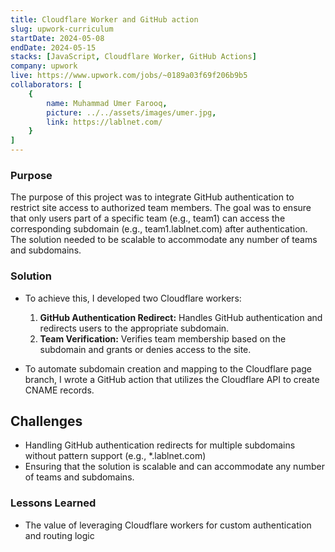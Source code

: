 ```yaml
---
title: Cloudflare Worker and GitHub action
slug: upwork-curriculum
startDate: 2024-05-08
endDate: 2024-05-15
stacks: [JavaScript, Cloudflare Worker, GitHub Actions]
company: upwork
live: https://www.upwork.com/jobs/~0189a03f69f206b9b5
collaborators: [
    {
        name: Muhammad Umer Farooq,
        picture: ../../assets/images/umer.jpg,
        link: https://lablnet.com/
    }
]
---
```


### Purpose
The purpose of this project was to integrate GitHub authentication to restrict site access to authorized team members. The goal was to ensure that only users part of a specific team (e.g., team1) can access the corresponding subdomain (e.g., team1.lablnet.com) after authentication. The solution needed to be scalable to accommodate any number of teams and subdomains.


### Solution
- To achieve this, I developed two Cloudflare workers:
    1. **GitHub Authentication Redirect:** Handles GitHub authentication and redirects users to the appropriate subdomain.
    2. **Team Verification:** Verifies team membership based on the subdomain and grants or denies access to the site.

- To automate subdomain creation and mapping to the Cloudflare page branch, I wrote a GitHub action that utilizes the Cloudflare API to create CNAME records.


## Challenges
- Handling GitHub authentication redirects for multiple subdomains without pattern support (e.g., *.lablnet.com)
- Ensuring that the solution is scalable and can accommodate any number of teams and subdomains.

### Lessons Learned
- The value of leveraging Cloudflare workers for custom authentication and routing logic
